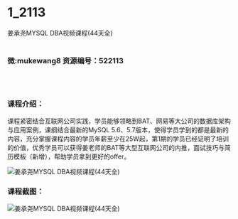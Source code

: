 # 1_2113
姜承尧MYSQL DBA视频课程(44天全)
<br/></br>
<h3>微:mukewang8 资源编号：522113</h3>
<br/></br>
<h3>课程介绍：</h3>
<p>课程紧密结合互联网公司实践，学员能够领略到BAT、网易等大公司的数据库架构与应用案例，课纲结合最新的MySQL 5.6、5.7版本，使得学员学到的都是最新的内容，充分掌握课程内容的学员年薪至少在25W起，第1期的学员已经证明了培训的价值，优秀学员可以获得姜老师的BAT等大型互联网公司的内推，面试技巧与简历模板（新增），帮助学员拿到更好的offer。</p>
<p><img src="https://www.ko996.com/wp-content/uploads/img/2018/04/2-44-300x153.png" alt="姜承尧MYSQL DBA视频课程(44天全)"></p>
<div class="info-desc">
<h3>课程截图：</h3>
<p><img src="https://www.ko996.com/wp-content/uploads/img/2018/04/3-46.png" alt="姜承尧MYSQL DBA视频课程(44天全)"></p>


			
</div>
